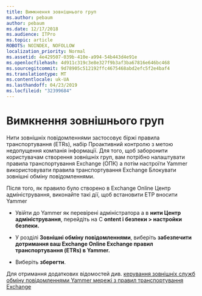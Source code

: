 ```yaml
---
title: Вимкнення зовнішнього груп
ms.author: pebaum
author: pebaum
ms.date: 12/17/2018
ms.audience: ITPro
ms.topic: article
ROBOTS: NOINDEX, NOFOLLOW
localization_priority: Normal
ms.assetid: 4e429507-039b-410e-a994-54b443d4e91e
ms.openlocfilehash: 4d911c319c3e8e327f9b3af3ba67816e646bc468
ms.sourcegitcommit: 9d78905c512192ffc4675468abd2efc5f2e4baf4
ms.translationtype: MT
ms.contentlocale: uk-UA
ms.lasthandoff: 04/23/2019
ms.locfileid: "32399684"
---
```

# <a name="how-to-disable-external-groups"></a>Вимкнення зовнішнього груп

Нити зовнішніх повідомленнями застосовує біржі правила транспортування (ETRs), набір Проактивний контролю з метою недопущення компанія інформації. Для того, щоб заборонити користувачам створення зовнішніх груп, вам потрібно налаштувати правила транспортування Exchange (ОПК) а потім настроїти Yammer використовувати правила транспортування Exchange Блокувати зовнішні обміну повідомленнями. 
  
Після того, як правило було створено в Exchange Online Центр адміністрування, виконайте такі дії, щоб встановити ЕТР вносити Yammer
  
- Увійти до Yammer як перевірені адміністратора а в **нити Центр адміністрування**, перейдіть на C **ontent і безпеки \> настройки безпеки.**
    
- У розділі **Зовнішні обміну повідомленнями**, виберіть **забезпечити дотримання ваш Exchange Online Exchange правил транспортування (ETRs) в Yammer.**
    
- Виберіть **зберегти**. 
    
Для отримання додаткових відомостей див. [керування зовнішніх служб обміну повідомленнями Yammer мережі з правил транспортування Exchange](https://support.office.com/article/Control-external-messaging-in-a-Yammer-network-with-Exchange-Transport-Rules-f8fd6403-c8f3-4307-9230-65304d6000d9)
  

